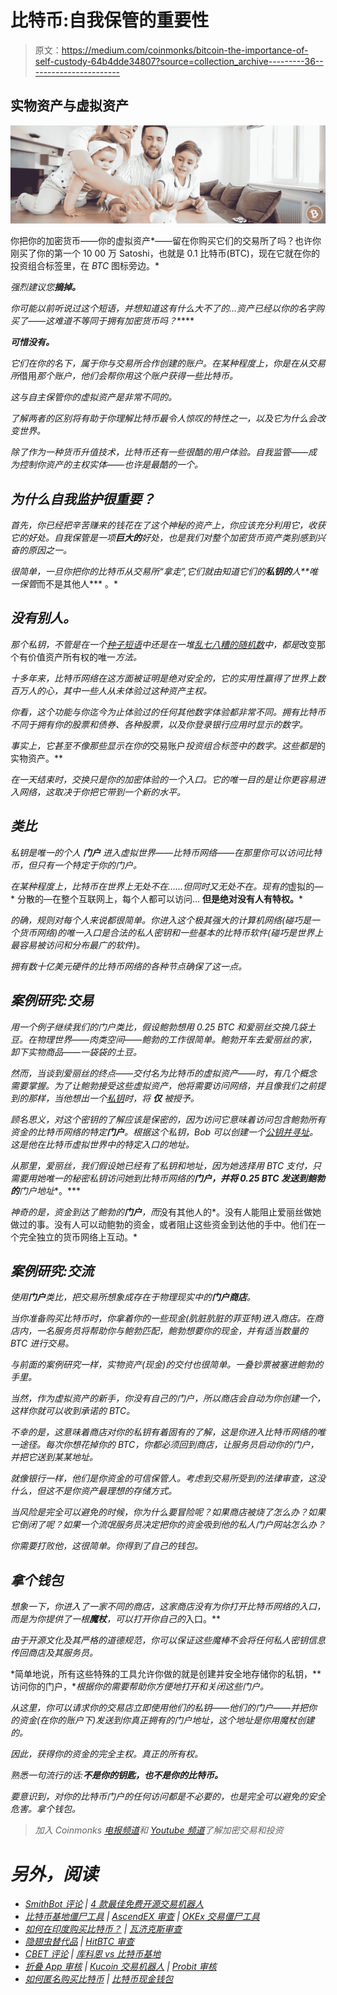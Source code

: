 # 比特币:自我保管的重要性

> 原文：<https://medium.com/coinmonks/bitcoin-the-importance-of-self-custody-64b4dde34807?source=collection_archive---------36----------------------->

## 实物资产与虚拟资产

![](img/b98416a58f014d6fcfe2f81403c2ca63.png)

你把你的加密货币——你的虚拟资产*——留在你购买它们的交易所了吗？也许你刚买了你的第一个 10 00 万 Satoshi，也就是 0.1 比特币(BTC)，现在它就在你的投资组合标签里，在 *BTC* 图标旁边。*

*强烈建议您**摘掉。***

***你可能以前听说过这个短语，并想知道这有什么大不了的…资产已经以你的名字购买了*——这难道不等同于*拥有加密货币吗？*****

***可惜没有。***

*它们在你的名下，属于你与交易所合作创建的账户。在某种程度上，你是在从交易所*借用*那个账户，他们会帮你用这个账户获得一些比特币。*

*这与自主保管你的虚拟资产是非常不同的。*

*了解两者的区别将有助于你理解比特币最令人惊叹的特性之一，以及它为什么会改变世界。*

*除了作为一种货币升值技术，比特币还有一些很酷的用户体验。自我监管——成为控制你资产的主权实体——也许是最酷的一个。*

## *为什么自我监护很重要？*

*首先，你已经把辛苦赚来的钱花在了这个神秘的资产上，你应该充分利用它，收获它的好处。自我保管是一项**巨大的**好处，也是我们对整个加密货币资产类别感到兴奋的原因之一。*

*很简单，一旦你把你的比特币从交易所“拿走”,它们就由知道它们的**私钥的**人**唯一保管*而不是其他人*** 。*

## *没有别人。*

*那个私钥，不管是在一个[种子短语](https://en.bitcoin.it/wiki/Seed_phrase)中还是在一堆[乱七八糟的随机数](https://en.bitcoin.it/wiki/Private_key)中，都是*改变那个有价值资产所有权的唯一*方法。*

*十多年来，比特币网络在这方面被证明是绝对安全的，它的实用性赢得了世界上数百万人的心，其中一些人从未体验过这种资产主权。*

*你看，这个功能与你迄今为止体验过的任何其他数字体验都非常不同。*拥有比特币*不同于拥有你的股票和债券、各种股票，以及你登录银行应用时显示的数字。*

*事实上，它甚至不像那些显示在你的*交易账户*投资组合标签中的数字。这些都是*的实物资产。**

*在一天结束时，交换只是你的加密体验的一个入口。它的唯一目的是让你更容易进入网络，这取决于你把它带到一个新的水平。*

## *类比*

*私钥是唯一的个人 ***门户*** 进入虚拟世界——比特币网络——在那里你可以访问比特币，但只有一个特定于你的门户。*

*在某种程度上，比特币在世界上无处不在……但同时又无处不在。现有的*虚拟的—* 分散的—在整个互联网上，每个人都可以访问… **但是绝对没有人有特权。***

*的确，规则对每个人来说都很简单。你进入这个极其强大的计算机网络(碰巧是一个货币网络)的唯一入口是合法的私人密钥和一些基本的比特币软件(碰巧是世界上最容易被访问和分布最广的软件)。*

*拥有数十亿美元硬件的比特币网络的各种节点确保了这一点。*

## *案例研究:交易*

*用一个例子继续我们的门户类比，假设鲍勃想用 0.25 BTC 和爱丽丝交换几袋土豆。在物理世界——肉类空间——鲍勃的工作很简单。鲍勃开车去爱丽丝的家，卸下实物商品——一袋袋的土豆。*

*然而，当谈到爱丽丝的终点——交付名为比特币的虚拟资产——时，有几个概念需要掌握。为了让鲍勃接受这些虚拟资产，他将需要访问网络，并且像我们之前提到的那样，当他想出一个[私钥](https://en.bitcoin.it/wiki/Private_key)时，将 ***仅*** 被授予。*

*顾名思义，对这个密钥的了解应该是保密的，因为访问它意味着访问包含鲍勃所有资金的比特币网络的特定**门户**。根据这个私钥，Bob 可以创建一个[公钥并寻址](https://en.bitcoin.it/wiki/Technical_background_of_version_1_Bitcoin_addresses)。这是他在比特币虚拟世界中的特定入口的地址。*

*从那里，爱丽丝，我们假设她已经有了私钥和地址，因为她选择用 BTC 支付，只需要用她唯一的秘密私钥访问她到比特币网络的**门户，并将 0.25 BTC 发送到鲍勃的**门户地址**。***

*神奇的是，资金到达了鲍勃的**门户**，而*没有其他人的*。没有人能阻止爱丽丝做她做过的事。没有人可以动鲍勃的资金，或者阻止这些资金到达他的手中。他们在一个完全独立的货币网络上互动。*

## *案例研究:交流*

*使用**门户**类比，把交易所想象成存在于物理现实中的**门户商店**。*

*当你准备购买比特币时，你拿着你的一些现金(肮脏肮脏的菲亚特)进入商店。在商店内，一名服务员将帮助你与鲍勃匹配，鲍勃想要你的现金，并有适当数量的 BTC 进行交易。*

*与前面的案例研究一样，实物资产(现金)的交付也很简单。一叠钞票被塞进鲍勃的手里。*

*当然，作为虚拟资产的新手，你没有自己的门户，所以商店会自动为你创建一个，这样你就可以收到承诺的 BTC。*

*不幸的是，这意味着商店对你的私钥有着固有的了解，这是你进入比特币网络的唯一途径。每次你想花掉你的 BTC，你都必须回到商店，让服务员启动你的门户，并把它送到某某地址。*

*就像银行一样，他们是你资金的可信保管人。考虑到交易所受到的法律审查，这没什么，但这不是你资产最理想的存储方式。*

*当风险是完全可以避免的时候，你为什么要冒险呢？如果商店被烧了怎么办？如果它倒闭了呢？如果一个流氓服务员决定把你的资金吸到他的私人门户网站怎么办？*

*你需要打败他，这很简单。你得到了自己的钱包。*

## *拿个钱包*

*想象一下，你进入了一家不同的商店，这家商店没有为你打开比特币网络的入口，而是为你提供了一根**魔杖**，可以打开你自己的*入口。**

*由于开源文化及其严格的道德规范，你可以保证这些魔棒不会将任何私人密钥信息传回商店及其服务员。*

*简单地说，所有这些特殊的工具允许你做的就是创建并安全地存储你的私钥，**访问你的门户，**根据你的需要帮助你方便地打开和关闭这些门户。*

*从这里，你可以请求你的交易店立即使用他们的私钥——他们的门户——并把你的资金(在你的账户下)发送到你真正拥有的门户地址，这个地址是你用魔杖创建的。*

*因此，获得你的资金的完全主权。真正的所有权。*

*熟悉一句流行的话:**不是你的钥匙，也不是你的比特币。***

*要意识到，对你的比特币门户的任何访问都是不必要的，也是完全可以避免的安全危害。拿个钱包。*

> *加入 Coinmonks [电报频道](https://t.me/coincodecap)和 [Youtube 频道](https://www.youtube.com/c/coinmonks/videos)了解加密交易和投资*

# *另外，阅读*

*   *[SmithBot 评论](https://coincodecap.com/smithbot-review) | [4 款最佳免费开源交易机器人](https://coincodecap.com/free-open-source-trading-bots)*
*   *[比特币基地僵尸工具](/coinmonks/coinbase-bots-ac6359e897f3) | [AscendEX 审查](/coinmonks/ascendex-review-53e829cf75fa) | [OKEx 交易僵尸工具](/coinmonks/okex-trading-bots-234920f61e60)*
*   *[如何在印度购买比特币？](/coinmonks/buy-bitcoin-in-india-feb50ddfef94) | [瓦济克斯审查](/coinmonks/wazirx-review-5c811b074f5b)*
*   *[隐翅虫替代品](/coinmonks/cryptohopper-alternatives-d67287b16d27) | [HitBTC 审查](/coinmonks/hitbtc-review-c5143c5d53c2)*
*   *[CBET 评论](https://coincodecap.com/cbet-casino-review) | [库科恩 vs 比特币基地](https://coincodecap.com/kucoin-vs-coinbase)*
*   *[折叠 App 审核](https://coincodecap.com/fold-app-review) | [Kucoin 交易机器人](/coinmonks/kucoin-trading-bot-automate-your-trades-8cf0ca2138e0) | [Probit 审核](https://coincodecap.com/probit-review)*
*   *[如何匿名购买比特币](https://coincodecap.com/buy-bitcoin-anonymously) | [比特币现金钱包](https://coincodecap.com/bitcoin-cash-wallets)*